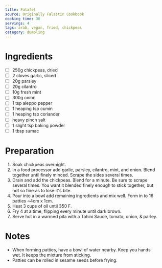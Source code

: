 ```yaml
---
title: Falafel
source: Originally Falastin Cookbook
cooking time: 30
servings: 4
tags: arab, vegan, fried, chickpeas
category: dumpling
---
```


Ingredients
===========

* [ ] 250g chickpeas, dried
* [ ] 2 cloves garlic, sliced
* [ ] 20g parsley
* [ ] 20g cilantro
* [ ] 10g fresh mint
* [ ] 300g onion
* [ ] 1 tsp aleppo pepper
* [ ] 1 heaping tsp cumin
* [ ] 1 heaping tsp coriander
* [ ] heavy pinch salt
* [ ] 1 slight tsp baking powder
* [ ] 1 tbsp sumac

Preparation
===========
1. Soak chickpeas overnight.
2. In a food processor add garlic, parsley, cilantro, mint, and onion. Blend together until finely minced. Scrape the sides several times.
3. Drain and add the chickpeas. Blend for a minute. Be sure to scrape several times. You want it blended finely enough to stick together, but not so fine as to lose it's bite.
4. Pour into a bowl add remaining ingredients and mix well. Form in to 16 patties ~4cm x 1cm.
5. Heat 3 cups of oil until 350 F.
6. Fry 4 at a time, flipping every minute until dark brown. 
7. Serve hot in a warmed pita with a Tahini Sauce, tomato, onion, & parley.

Notes
=====

* When forming patties, have a bowl of water nearby. Keep you hands wet. It keeps the mixture from sticking.
* Patties can be rolled in sesame seeds before frying.

